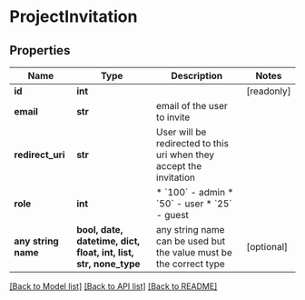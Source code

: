# ProjectInvitation


## Properties
Name | Type | Description | Notes
------------ | ------------- | ------------- | -------------
**id** | **int** |  | [readonly] 
**email** | **str** | email of the user to invite | 
**redirect_uri** | **str** | User will be redirected to this uri when they accept the invitation | 
**role** | **int** | * &#x60;100&#x60; - admin * &#x60;50&#x60; - user * &#x60;25&#x60; - guest | 
**any string name** | **bool, date, datetime, dict, float, int, list, str, none_type** | any string name can be used but the value must be the correct type | [optional]

[[Back to Model list]](../README.md#documentation-for-models) [[Back to API list]](../README.md#documentation-for-api-endpoints) [[Back to README]](../README.md)



